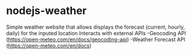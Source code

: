 # nodejs-weather
Simple weather website that allows displays the forecast (current, hourly, daily) for the inputed location
Interacts with external APIs
-Geocoding API (https://open-meteo.com/en/docs/geocoding-api)
-Weather Forecast API (https://open-meteo.com/en/docs)

